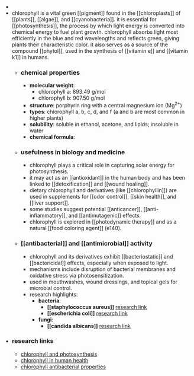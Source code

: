 -
- chlorophyll is a vital green [[pigment]] found in the [[chloroplasts]] of [[plants]], [[algae]], and [[cyanobacteria]]. it is essential for [[photosynthesis]], the process by which light energy is converted into chemical energy to fuel plant growth. chlorophyll absorbs light most efficiently in the blue and red wavelengths and reflects green, giving plants their characteristic color. it also serves as a source of the compound [[phytol]], used in the synthesis of [[vitamin e]] and [[vitamin k1]] in humans.
	- ### chemical properties
		- **molecular weight**:
			- chlorophyll a: 893.49 g/mol
			- chlorophyll b: 907.50 g/mol
		- **structure**: porphyrin ring with a central magnesium ion (Mg<sup>2+</sup>)
		- **types**: chlorophyll a, b, c, d, and f (a and b are most common in higher plants)
		- **solubility**: soluble in ethanol, acetone, and lipids; insoluble in water
		- **chemical formula**:
	- ### usefulness in biology and medicine
		- chlorophyll plays a critical role in capturing solar energy for photosynthesis.
		- it may act as an [[antioxidant]] in the human body and has been linked to [[detoxification]] and [[wound healing]].
		- dietary chlorophyll and derivatives (like [[chlorophyllin]]) are used in supplements for [[odor control]], [[skin health]], and [[liver support]].
		- some studies suggest potential [[anticancer]], [[anti-inflammatory]], and [[antimutagenic]] effects.
		- chlorophyll is explored in [[photodynamic therapy]] and as a natural [[food coloring agent]] (e140).
	- ### [[antibacterial]] and [[antimicrobial]] activity
		- chlorophyll and its derivatives exhibit [[bacteriostatic]] and [[bactericidal]] effects, especially when exposed to light.
		- mechanisms include disruption of bacterial membranes and oxidative stress via photosensitization.
		- used in mouthwashes, wound dressings, and topical gels for microbial control.
		- research highlights:
			- **bacteria**:
				- **[[staphylococcus aureus]]** [research link](https://scholar.google.com/scholar?q=chlorophyll+staphylococcus+aureus)
				- **[[escherichia coli]]** [research link](https://scholar.google.com/scholar?q=chlorophyll+escherichia+coli)
			- **fungi**:
				- **[[candida albicans]]** [research link](https://scholar.google.com/scholar?q=chlorophyll+candida+albicans)
- ### research links
	- [chlorophyll and photosynthesis](https://scholar.google.com/scholar?q=chlorophyll+photosynthesis)
	- [chlorophyll in human health](https://scholar.google.com/scholar?q=chlorophyll+human+health)
	- [chlorophyll antibacterial properties](https://scholar.google.com/scholar?q=chlorophyll+antibacterial+activity)